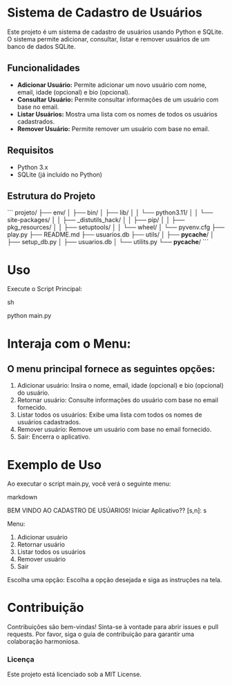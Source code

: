 # Sistema de Cadastro de Usuários

Este projeto é um sistema de cadastro de usuários usando Python e SQLite. O sistema permite adicionar, consultar, listar e remover usuários de um banco de dados SQLite.

## Funcionalidades

- **Adicionar Usuário:** Permite adicionar um novo usuário com nome, email, idade (opcional) e bio (opcional).
- **Consultar Usuário:** Permite consultar informações de um usuário com base no email.
- **Listar Usuários:** Mostra uma lista com os nomes de todos os usuários cadastrados.
- **Remover Usuário:** Permite remover um usuário com base no email.

## Requisitos

- Python 3.x
- SQLite (já incluído no Python)

## Estrutura do Projeto

\```
projeto/
├── env/
│   ├── bin/
│   ├── lib/
│   │   └── python3.11/
│   │       └── site-packages/
│   │           ├── _distutils_hack/
│   │           ├── pip/
│   │           ├── pkg_resources/
│   │           ├── setuptools/
│   │           └── wheel/
│   └── pyvenv.cfg
├── play.py
├── README.md
├── usuarios.db
├── utils/
│   ├── __pycache__/
│   ├── setup_db.py
│   ├── usuarios.db
│   └── utilits.py
└── __pycache__/
\```


# Uso
Execute o Script Principal:

sh

python main.py


# Interaja com o Menu:

## O menu principal fornece as seguintes opções:

1. Adicionar usuário: Insira o nome, email, idade (opcional) e bio (opcional) do usuário.
2. Retornar usuário: Consulte informações do usuário com base no email fornecido.
3. Listar todos os usuários: Exibe uma lista com todos os nomes de usuários cadastrados.
4. Remover usuário: Remove um usuário com base no email fornecido.
5. Sair: Encerra o aplicativo.


# Exemplo de Uso
Ao executar o script main.py, você verá o seguinte menu:

markdown

BEM VINDO AO CADASTRO DE USÚARIOS!
Iniciar Aplicativo?? [s,n]: s

Menu:
1. Adicionar usuário
2. Retornar usuário
3. Listar todos os usuários
4. Remover usuário
5. Sair

Escolha uma opção:
Escolha a opção desejada e siga as instruções na tela.

# Contribuição
Contribuições são bem-vindas! Sinta-se à vontade para abrir issues e pull requests. Por favor, siga o guia de contribuição para garantir uma colaboração harmoniosa.

### Licença
Este projeto está licenciado sob a MIT License.

